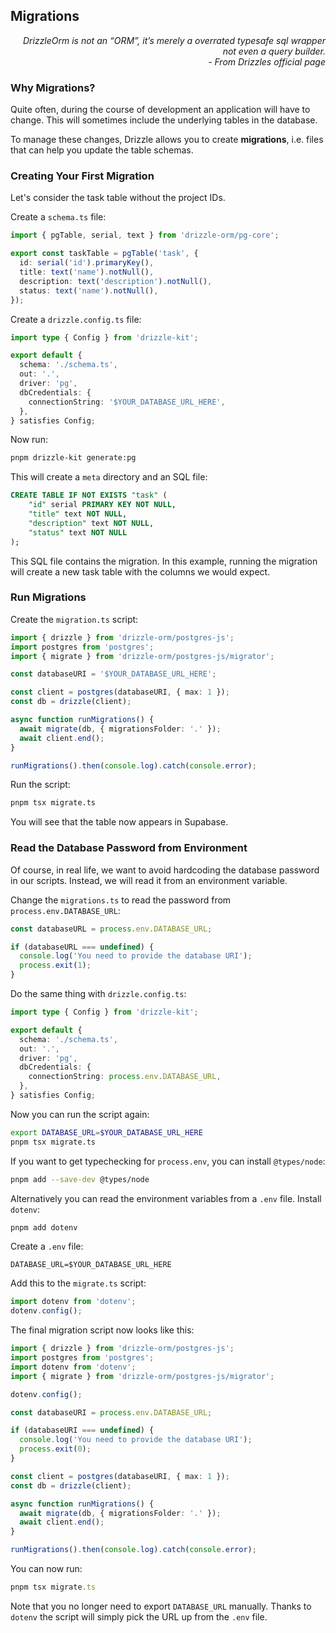 ## Migrations

<div style="text-align: right"> <i> DrizzleOrm
 is not an “ORM”, it’s merely a overrated typesafe sql wrapper not even a query builder.  <br> - From Drizzles official page </i> </div>

### Why Migrations?

Quite often, during the course of development an application will have to change.
This will sometimes include the underlying tables in the database.

To manage these changes, Drizzle allows you to create **migrations**, i.e. files that can help you update the table schemas.

### Creating Your First Migration

Let's consider the task table without the project IDs.

Create a `schema.ts` file:

```ts
import { pgTable, serial, text } from 'drizzle-orm/pg-core';

export const taskTable = pgTable('task', {
  id: serial('id').primaryKey(),
  title: text('name').notNull(),
  description: text('description').notNull(),
  status: text('name').notNull(),
});
```

Create a `drizzle.config.ts` file:

```ts
import type { Config } from 'drizzle-kit';

export default {
  schema: './schema.ts',
  out: '.',
  driver: 'pg',
  dbCredentials: {
    connectionString: '$YOUR_DATABASE_URL_HERE',
  },
} satisfies Config;
```

Now run:

```sh
pnpm drizzle-kit generate:pg
```

This will create a `meta` directory and an SQL file:

```sql
CREATE TABLE IF NOT EXISTS "task" (
	"id" serial PRIMARY KEY NOT NULL,
	"title" text NOT NULL,
	"description" text NOT NULL,
	"status" text NOT NULL
);
```

This SQL file contains the migration.
In this example, running the migration will create a new task table with the columns we would expect.

### Run Migrations

Create the `migration.ts` script:

```ts
import { drizzle } from 'drizzle-orm/postgres-js';
import postgres from 'postgres';
import { migrate } from 'drizzle-orm/postgres-js/migrator';

const databaseURI = '$YOUR_DATABASE_URL_HERE';

const client = postgres(databaseURI, { max: 1 });
const db = drizzle(client);

async function runMigrations() {
  await migrate(db, { migrationsFolder: '.' });
  await client.end();
}

runMigrations().then(console.log).catch(console.error);
```

Run the script:

```sh
pnpm tsx migrate.ts
```

You will see that the table now appears in Supabase.

### Read the Database Password from Environment

Of course, in real life, we want to avoid hardcoding the database password in our scripts.
Instead, we will read it from an environment variable.

Change the `migrations.ts` to read the password from `process.env.DATABASE_URL`:

```ts
const databaseURL = process.env.DATABASE_URL;

if (databaseURL === undefined) {
  console.log('You need to provide the database URI');
  process.exit(1);
}
```

Do the same thing with `drizzle.config.ts`:

```ts
import type { Config } from 'drizzle-kit';

export default {
  schema: './schema.ts',
  out: '.',
  driver: 'pg',
  dbCredentials: {
    connectionString: process.env.DATABASE_URL,
  },
} satisfies Config;
```

Now you can run the script again:

```sh
export DATABASE_URL=$YOUR_DATABASE_URL_HERE
pnpm tsx migrate.ts
```

If you want to get typechecking for `process.env`, you can install `@types/node`:

```sh
pnpm add --save-dev @types/node
```

Alternatively you can read the environment variables from a `.env` file.
Install `dotenv`:

```sh
pnpm add dotenv
```

Create a `.env` file:

```
DATABASE_URL=$YOUR_DATABASE_URL_HERE
```

Add this to the `migrate.ts` script:

```ts
import dotenv from 'dotenv';
dotenv.config();
```

The final migration script now looks like this:

```ts
import { drizzle } from 'drizzle-orm/postgres-js';
import postgres from 'postgres';
import dotenv from 'dotenv';
import { migrate } from 'drizzle-orm/postgres-js/migrator';

dotenv.config();

const databaseURI = process.env.DATABASE_URL;

if (databaseURI === undefined) {
  console.log('You need to provide the database URI');
  process.exit(0);
}

const client = postgres(databaseURI, { max: 1 });
const db = drizzle(client);

async function runMigrations() {
  await migrate(db, { migrationsFolder: '.' });
  await client.end();
}

runMigrations().then(console.log).catch(console.error);
```

You can now run:

```ts
pnpm tsx migrate.ts
```

Note that you no longer need to export `DATABASE_URL` manually.
Thanks to `dotenv` the script will simply pick the URL up from the `.env` file.
